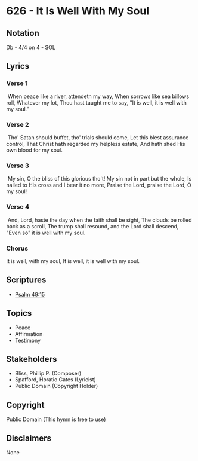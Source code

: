 # 626 - It Is Well With My Soul

## Notation

Db - 4/4 on 4 - SOL

## Lyrics

### Verse 1

 When peace like a river, attendeth my way, When sorrows like sea billows roll, Whatever my lot, Thou hast taught me to say, "It is well, it is well with my soul."

### Verse 2

 Tho' Satan should buffet, tho' trials should come, Let this blest assurance control, That Christ hath regarded my helpless estate, And hath shed His own blood for my soul.

### Verse 3

 My sin, O the bliss of this glorious tho't! My sin not in part but the whole, Is nailed to His cross and I bear it no more, Praise the Lord, praise the Lord, O my soul! 

### Verse 4

 And, Lord, haste the day when the faith shall be sight, The clouds be rolled back as a scroll, The trump shall resound, and the Lord shall descend, "Even so" it is well with my soul.

### Chorus

It is well, with my soul, It is well, it is well with my soul.


## Scriptures

- [Psalm 49:15](https://www.biblegateway.com/passage/?search=Psalm%2049%3A15)

## Topics

- Peace
- Affirmation
- Testimony

## Stakeholders

- Bliss, Phillip P. (Composer)
- Spafford, Horatio Gates (Lyricist)
- Public Domain (Copyright Holder)

## Copyright

Public Domain
(This hymn is free to use)

## Disclaimers

None

